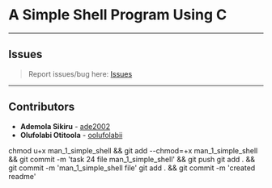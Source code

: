 # A Simple Shell Program Using C

---

## Issues

> Report issues/bug here: [Issues](https://github.com/oolufolabii/simple_shell/issues)

---

## Contributors

+ **Ademola Sikiru** - [ade2002](https://github.com/Ade2002/)
+ **Olufolabi Otitoola** - [oolufolabii](github.com/oolufolabii/)


chmod u+x man_1_simple_shell && git add --chmod=+x man_1_simple_shell && git commit -m 'task 24 file man_1_simple_shell' && git push
git add .  && git commit -m 'man_1_simple_shell file'
git add . && git commit -m 'created readme'

